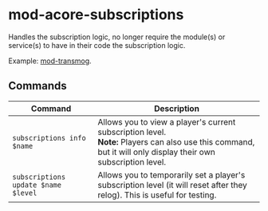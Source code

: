 # mod-acore-subscriptions

Handles the subscription logic, no longer require the module(s) or service(s) to have in their code the subscription logic.

Example: [mod-transmog](https://github.com/azerothcore/mod-transmog/commit/8237df6f88d40d1d83a6f11b86a7187f99f57c99).

## Commands

| Command | Description |
|---------|-------------|
| `subscriptions info $name` | Allows you to view a player's current subscription level.<br>**Note:** Players can also use this command, but it will only display their own subscription level. |
| `subscriptions update $name $level` | Allows you to temporarily set a player's subscription level (it will reset after they relog). This is useful for testing. |
